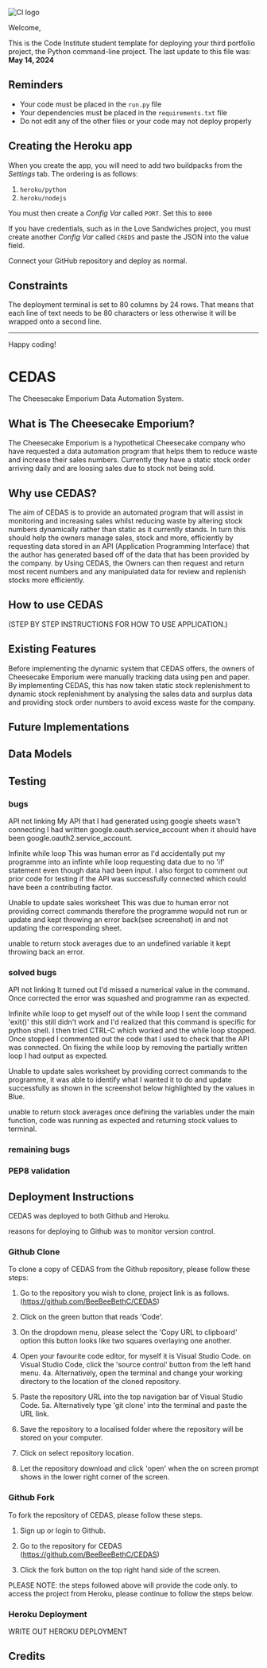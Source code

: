 ![CI logo](https://codeinstitute.s3.amazonaws.com/fullstack/ci_logo_small.png)

Welcome,

This is the Code Institute student template for deploying your third portfolio project, the Python command-line project. The last update to this file was: **May 14, 2024**

## Reminders

- Your code must be placed in the `run.py` file
- Your dependencies must be placed in the `requirements.txt` file
- Do not edit any of the other files or your code may not deploy properly

## Creating the Heroku app

When you create the app, you will need to add two buildpacks from the _Settings_ tab. The ordering is as follows:

1. `heroku/python`
2. `heroku/nodejs`

You must then create a _Config Var_ called `PORT`. Set this to `8000`

If you have credentials, such as in the Love Sandwiches project, you must create another _Config Var_ called `CREDS` and paste the JSON into the value field.

Connect your GitHub repository and deploy as normal.

## Constraints

The deployment terminal is set to 80 columns by 24 rows. That means that each line of text needs to be 80 characters or less otherwise it will be wrapped onto a second line.

---

Happy coding!


# CEDAS
The Cheesecake Emporium Data Automation System. 

## What is The Cheesecake Emporium? 
The Cheesecake Emporium is a hypothetical Cheesecake company who have requested a data automation program that helps them to reduce waste and increase their sales numbers. Currently they have a static stock order arriving daily and are loosing sales due to stock not being sold.

## Why use CEDAS?

The aim of CEDAS is to provide an automated program that will assist in monitoring and increasing sales whilst reducing waste by altering stock numbers dynamically rather than static as it currently stands. In turn this should help the owners manage sales, stock and more, efficiently by requesting data stored in an API (Application Programming Interface) that the author has generated based off of the data that has been provided by the company. by Using CEDAS, the Owners can then request and return most recent numbers and any manipulated data for review and replenish stocks more efficiently.

## How to use CEDAS

(STEP BY STEP INSTRUCTIONS FOR HOW TO USE APPLICATION.)

## Existing Features

Before implementing the dynamic system that CEDAS offers, the owners of Cheesecake Emporium were manually tracking data using pen and paper. By implementing CEDAS, this has now taken static stock replenishment to dynamic stock replenishment by analysing the sales data and surplus data and providing stock order numbers to avoid excess waste for the company.

## Future Implementations

## Data Models

## Testing
### bugs
API not linking 
My API that I had generated using google sheets wasn't connecting I had written google.oauth.service_account when it should have been google.oauth2.service_account. 
    
Infinite while loop 
This was human error as I'd accidentally put my programme into an infinte while loop requesting data due to no 'if' statement even though data had been input. I also forgot to comment out prior code for testing if the API was successfully connected which could have been a contributing factor.

Unable to update sales worksheet
This was due to human error not providing correct commands therefore the programme wopuld not run or update and kept throwing an error back(see screenshot) in and not updating the corresponding sheet.

unable to return stock averages
due to an undefined variable it kept throwing back an error.

### solved bugs

API not linking 
It turned out I'd missed a numerical value in the command. Once corrected the error was squashed and programme ran as expected.

Infinite while loop 
to get myself out of the while loop I sent the command 'exit()' this still didn't work and I'd realized that this command is specific for python shell. I then tried CTRL-C which worked and the while loop stopped. Once stopped I commented out the code that I used to check that the API was connected. On fixing the while loop by removing the partially written loop I had output as expected.

Unable to update sales worksheet
by providing correct commands to the programme, it was able to identify what I wanted it to do and update successfully as shown in the screenshot below highlighted by the values in Blue. 

unable to return stock averages
once defining the variables under the main function, code was running as expected and returning stock values to terminal. 

### remaining bugs

### PEP8 validation

## Deployment Instructions

CEDAS was deployed to both Github and Heroku. 

reasons for deploying to Github was to monitor version control.

### Github Clone
To clone a copy of CEDAS from the Github repository, please follow these steps:

1. Go to the repository you wish to clone, project link is as follows. (https://github.com/BeeBeeBethC/CEDAS)

2. Click on the green button that reads 'Code'.

3. On the dropdown menu, please select the 'Copy URL to clipboard' option this button looks like two squares overlaying one another. 

4. Open your favourite code editor, for myself it is Visual Studio Code. on Visual Studio Code, click the 'source control' button from the left hand menu. 
4a. Alternatively, open the terminal and change your working directory to the location of the cloned repository. 

5. Paste the repository URL into the top navigation bar of Visual Studio Code. 
5a. Alternatively type 'git clone' into the terminal and paste the URL link.

6. Save the repository to a localised folder where the repository will be stored on your computer. 

7. Click on select repository location. 

8. Let the repository download and click 'open' when the on screen prompt shows in the lower right corner of the screen.

### Github Fork

To fork the repository of CEDAS, please follow these steps.

1. Sign up or login to Github.

2. Go to the repository for CEDAS (https://github.com/BeeBeeBethC/CEDAS)

3. Click the fork button on the top right hand side of the screen.

PLEASE NOTE: the steps followed above will provide the code only. to access the project from Heroku, please continue to follow the steps below. 

### Heroku Deployment

WRITE OUT HEROKU DEPLOYMENT

## Credits